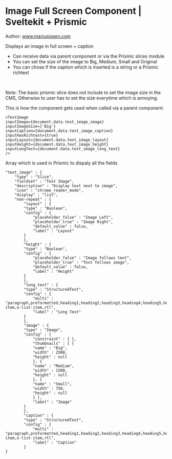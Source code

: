 # Image Full Screen Component | Sveltekit + Prismic
Author: www.mariusjopen.com

Displays an image in full screen + caption
- Can receive data via parent component or via the Prismic slices module
- You can set the size of the image to Big, Medium, Small and Original
- You can chose if the caption which is inserted is a string or a Prismic richtext
<br>

Note: The basic prismic slice does not include to set the image size in the CMS,
Otherwise to user has to set the size everytime which is annoying.

This is how the component gets used when called via a parent component:
````
<TextImage 
inputImage={document.data.text_image_image} 
inputImageSize={'Big'}
inputCaption={document.data.text_image_caption} 
inputHasRichtext={true}
inputLayout={document.data.text_image_layout}
inputHeight={document.data.text_image_height}
inputLongText={document.data.text_image_long_text}
/>
````

Array which is used in Prismic to dispaly all the fields
````
"text_image" : {
    "type" : "Slice",
    "fieldset" : "Text Image",
    "description" : "Display text next to image",
    "icon" : "chrome_reader_mode",
    "display" : "list",
    "non-repeat" : {
        "layout" : {
        "type" : "Boolean",
        "config" : {
            "placeholder_false" : "Image Left",
            "placeholder_true" : "Image Right",
            "default_value" : false,
            "label" : "Layout"
        }
        },
        "height" : {
        "type" : "Boolean",
        "config" : {
            "placeholder_false" : "Image follows text",
            "placeholder_true" : "Text follows image",
            "default_value" : false,
            "label" : "Height"
        }
        },
        "long_text" : {
        "type" : "StructuredText",
        "config" : {
            "multi" : "paragraph,preformatted,heading1,heading2,heading3,heading4,heading5,heading6,strong,em,hyperlink,image,embed,list-item,o-list-item,rtl",
            "label" : "Long Text"
        }
        },
        "image" : {
        "type" : "Image",
        "config" : {
            "constraint" : { },
            "thumbnails" : [ {
            "name" : "Big",
            "width" : 2500,
            "height" : null
            }, {
            "name" : "Medium",
            "width" : 1500,
            "height" : null
            }, {
            "name" : "Small",
            "width" : 750,
            "height" : null
            } ],
            "label" : "Image"
        }
        },
        "caption" : {
        "type" : "StructuredText",
        "config" : {
            "multi" : "paragraph,preformatted,heading1,heading2,heading3,heading4,heading5,heading6,strong,em,hyperlink,image,embed,list-item,o-list-item,rtl",
            "label" : "Caption"
        }
}
````
